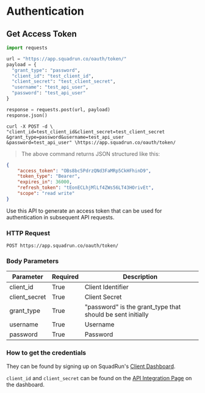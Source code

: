 # Authentication

## Get Access Token

```python
import requests

url = "https://app.squadrun.co/oauth/token/"
payload = {
  "grant_type": "password", 
  "client_id": "test_client_id", 
  "client_secret": "test_client_secret", 
  "username": "test_api_user", 
  "password": "test_api_user"
}

response = requests.post(url, payload)
response.json()
```

```shell
curl -X POST -d \
"client_id=test_client_id&client_secret=test_client_secret
&grant_type=password&username=test_api_user
&password=test_api_user" \https://app.squadrun.co/oauth/token/
```

> The above command returns JSON structured like this:

```json
{
    "access_token": "OBs8bc5PdrzQNd3FaMRp5CkHFhinD9",
    "token_type": "Bearer",
    "expires_in": 36000,
    "refresh_token": "tEonECLhjMlLf4ZWs56LT43HOrivEt",
    "scope": "read write"
}
```

Use this API to generate an access token that can be used for authentication in subsequent API requests.

### HTTP Request

`POST https://app.squadrun.co/oauth/token/`

### Body Parameters

| Parameter   | Required  | Description   |
|---------------  |---------- |------------------------------------------------------------ |
| client_id   | True  | Client Identifier   |
| client_secret   | True  | Client Secret   |
| grant_type  | True  | "password" is the grant_type that should be sent initially  |
| username  | True  | Username  |
| password  | True  | Password  |

### How to get the credentials
They can be found by signing up on SquadRun's [Client Dashboard](https://dashboard/link/itegration).

`client_id` and `client_secret` can be found on the [API Integration Page](https://dashboard/link/itegration) on the dashboard.
